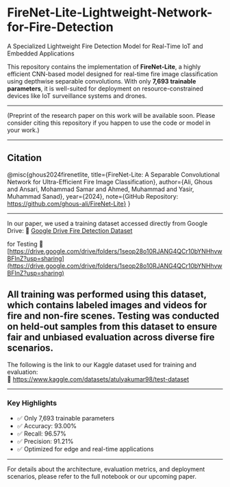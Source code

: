 # FireNet-Lite-Lightweight-Network-for-Fire-Detection  
A Specialized Lightweight Fire Detection Model for Real-Time IoT and Embedded Applications

This repository contains the implementation of **FireNet-Lite**, a highly efficient CNN-based model designed for real-time fire image classification using depthwise separable convolutions. With only **7,693 trainable parameters**, it is well-suited for deployment on resource-constrained devices like IoT surveillance systems and drones.

---

(Preprint of the research paper on this work will be available soon. Please consider citing this repository if you happen to use the code or model in your work.)

---

## Citation
@misc{ghous2024firenetlite,
title={FireNet-Lite: A Separable Convolutional Network for Ultra-Efficient Fire Image Classification},
author={Ali, Ghous and Ansari, Mohammad Samar and Ahmed, Muhammad and Yasir, Muhammad Sanad},
year={2024},
note={GitHub Repository: https://github.com/ghous-ali/FireNet-Lite}
}

---

In our paper, we used a training dataset accessed directly from Google Drive:
🔗 [Google Drive Fire Detection Dataset](https://drive.google.com/drive/folders/16n3vjADP-xO3Xcgm1t_dDOBcRH-07pck?usp=sharing)

for Testing 
🔗 [https://drive.google.com/drive/folders/1seop28o10RJANG4QCr10bYNHhvwBFInZ?usp=sharing](https://drive.google.com/drive/folders/1seop28o10RJANG4QCr10bYNHhvwBFInZ?usp=sharing)

All training was performed using this dataset, which contains labeled images and videos for fire and non-fire scenes. Testing was conducted on held-out samples from this dataset to ensure fair and unbiased evaluation across diverse fire scenarios.
---

The following is the link to our Kaggle dataset used for training and evaluation:  
🔗 https://www.kaggle.com/datasets/atulyakumar98/test-dataset

---

### Key Highlights
- ✅ Only 7,693 trainable parameters
- ✅ Accuracy: 93.00%
- ✅ Recall: 96.57%
- ✅ Precision: 91.21% 
- ✅ Optimized for edge and real-time applications

---

For details about the architecture, evaluation metrics, and deployment scenarios, please refer to the full notebook or our upcoming paper.

